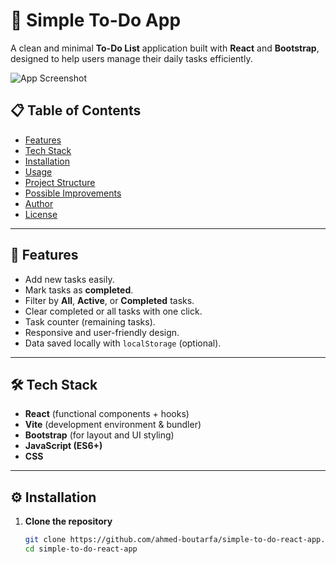 # 📝 Simple To-Do App

A clean and minimal **To-Do List** application built with **React** and **Bootstrap**, designed to help users manage their daily tasks efficiently.

![App Screenshot](<img width="1132" height="310" alt="image" src="https://github.com/user-attachments/assets/f9a9e2a1-024e-45ad-ad8b-152353b5ad49" />
)

## 📋 Table of Contents

- [Features](#features)
- [Tech Stack](#tech-stack)
- [Installation](#installation)
- [Usage](#usage)
- [Project Structure](#project-structure)
- [Possible Improvements](#possible-improvements)
- [Author](#author)
- [License](#license)

---

## 🚀 Features

- Add new tasks easily.  
- Mark tasks as **completed**.  
- Filter by **All**, **Active**, or **Completed** tasks.  
- Clear completed or all tasks with one click.  
- Task counter (remaining tasks).  
- Responsive and user-friendly design.  
- Data saved locally with `localStorage` (optional).  

---

## 🛠️ Tech Stack

- **React** (functional components + hooks)  
- **Vite** (development environment & bundler)  
- **Bootstrap** (for layout and UI styling)  
- **JavaScript (ES6+)**  
- **CSS**

---

## ⚙️ Installation

1. **Clone the repository**
   ```bash
   git clone https://github.com/ahmed-boutarfa/simple-to-do-react-app.git
   cd simple-to-do-react-app
